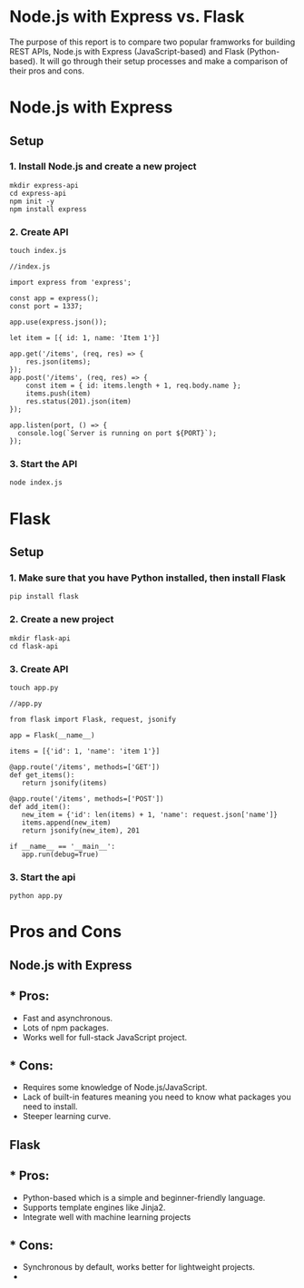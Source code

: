 # Node.js with Express vs. Flask
The purpose of this report is to compare two popular framworks for building REST APIs, Node.js with Express (JavaScript-based) and Flask (Python-based). It will go through their setup processes and make a comparison of their pros and cons.
# Node.js with Express
## Setup
### 1. Install Node.js and create a new project

```
mkdir express-api
cd express-api
npm init -y
npm install express
```

### 2. Create API
   
```
touch index.js
```

```
//index.js

import express from 'express';

const app = express();
const port = 1337;

app.use(express.json());

let item = [{ id: 1, name: 'Item 1'}]

app.get('/items', (req, res) => {
    res.json(items);
});
app.post('/items', (req, res) => {
    const item = { id: items.length + 1, req.body.name };
    items.push(item)
    res.status(201).json(item)
});

app.listen(port, () => {
  console.log(`Server is running on port ${PORT}`);
});
```

### 3. Start the API

```
node index.js
```

# Flask
## Setup
### 1. Make sure that you have Python installed, then install Flask

```
pip install flask
```

### 2. Create a new project

```
mkdir flask-api
cd flask-api
```

### 3. Create API

```
touch app.py
```

```
//app.py

from flask import Flask, request, jsonify

app = Flask(__name__)

items = [{'id': 1, 'name': 'item 1'}]

@app.route('/items', methods=['GET'])
def get_items():
   return jsonify(items)

@app.route('/items', methods=['POST'])
def add_item():
   new_item = {'id': len(items) + 1, 'name': request.json['name']}
   items.append(new_item)
   return jsonify(new_item), 201

if __name__ == '__main__':
   app.run(debug=True)
```

### 3. Start the api

```
python app.py
```

# Pros and Cons
## Node.js with Express
## * Pros:
   * Fast and asynchronous.
   * Lots of npm packages.
   * Works well for full-stack JavaScript project.
## * Cons:
   * Requires some knowledge of Node.js/JavaScript.
   * Lack of built-in features meaning you need to know what packages you need to install.
   * Steeper learning curve.

## Flask
## * Pros:
   * Python-based which is a simple and beginner-friendly language.
   * Supports template engines like Jinja2.
   * Integrate well with machine learning projects
## * Cons:
   * Synchronous by default, works better for lightweight projects.
   * 

